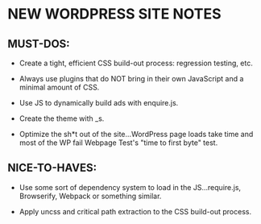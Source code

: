 # NEW WORDPRESS SITE NOTES

## MUST-DOS:

* Create a tight, efficient CSS build-out process: regression testing, etc.

* Always use plugins that do NOT bring in their own JavaScript and a minimal amount of CSS.

* Use JS to dynamically build ads with enquire.js.

* Create the theme with _s.

* Optimize the sh*t out of the site...WordPress page loads take time and most of the WP fail Webpage Test's "time to first byte" test.

## NICE-TO-HAVES:

* Use some sort of dependency system to load in the JS...require.js, Browserify, Webpack or something similar.

* Apply uncss and critical path extraction to the CSS build-out process.